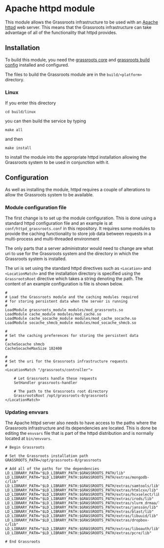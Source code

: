 # Apache httpd module

This module allows the Grassroots infrastructure to be used with an [Apache httpd](http://httpd.apache.org) web server. This means that the Grassroots infrastructure can take advantage of all of the functionality that httpd provides.

## Installation

To build this module, you need the [grassroots core](https://github.com/TGAC/grassroots-core) and [grassroots build config](https://github.com/TGAC/grassroots-build-config) installed and configured. 

The files to build the Grassroots module are in the ```build/<platform>``` directory. 

### Linux

If you enter this directory 

```cd build/linux```

you can then build the service by typing

```make all```

and then 

```make install```

to install the module into the appropriate httpd installation allowing the Grassroots system to be used in conjunction with it.

## Configuration

As well as installing the module, httpd requires a couple of alterations to allow the Grassroots system to be available.

### Module configuration file

The first change is to set up the module configuration. This is done using a standard httpd configuration file and an example is at ```conf/httpd_grassroots.conf``` in this repository.
It requires some modules to provide the caching functionality to store job data between requests in a multi-process and multi-threaded environment

The only parts that a server administrator would need to change are what uri to use for the Grassroots system and the directory in which the Grassroots system is installed.

The uri is set using the standard httpd directives such as ```<Location>``` and ```<LocationMatch>``` and the installation directory is specified using the ```GrassrootsRoot``` directive which takes a string denoting the path. The content of an example configuration is file is shown below.

~~~{conf}
#
# Load the Grassroots module and the caching modules required
# for storing persistent data when the server is running
#
LoadModule grassroots_module modules/mod_grassroots.so
LoadModule cache_module modules/mod_cache.so
LoadModule cache_socache_module modules/mod_cache_socache.so
LoadModule socache_shmcb_module modules/mod_socache_shmcb.so

#
# Set the caching preferences for storing the persistent data
#
CacheSocache shmcb
CacheSocacheMaxSize 102400

#
# Set the uri for the Grassroots infrastructure requests
#
<LocationMatch "/grassroots/controller">
	
	# Let Grassroots handle these requests
	SetHandler grassroots-handler
	
	# The path to the Grassroots root directory 
	GrassrootsRoot /opt/grassroots-0/grassroots
</LocationMatch>
~~~

### Updating envvars

The Apache httpd server also needs to have access to the paths where the Grassroots infrastructure and its dependencies are located. This is done be editing the ```envvars``` file that is part of the httpd distribution and is normally located at ```bin/envvars```.

~~~{properties}
# Begin Grassroots

# Set the Grassroots installation path
GRASSROOTS_PATH=/opt/grassroots-0/grassroots

# Add all of the paths for the dependencies
LD_LIBRARY_PATH="$LD_LIBRARY_PATH:$GRASSROOTS_PATH/lib"
LD_LIBRARY_PATH="$LD_LIBRARY_PATH:$GRASSROOTS_PATH/extras/mongodb-c/lib"
LD_LIBRARY_PATH="$LD_LIBRARY_PATH:$GRASSROOTS_PATH/extras/samtools/lib"
LD_LIBRARY_PATH="$LD_LIBRARY_PATH:$GRASSROOTS_PATH/extras/htmlcxx/lib"
LD_LIBRARY_PATH="$LD_LIBRARY_PATH:$GRASSROOTS_PATH/extras/hcxselect/lib"
LD_LIBRARY_PATH="$LD_LIBRARY_PATH:$GRASSROOTS_PATH/extras/irods/lib"
LD_LIBRARY_PATH="$LD_LIBRARY_PATH:$GRASSROOTS_PATH/extras/slurm_drmaa/lib"
LD_LIBRARY_PATH="$LD_LIBRARY_PATH:$GRASSROOTS_PATH/extras/jansson/lib"
LD_LIBRARY_PATH="$LD_LIBRARY_PATH:$GRASSROOTS_PATH/extras/blast/lib"
LD_LIBRARY_PATH="$LD_LIBRARY_PATH:$GRASSROOTS_PATH/extras/libuuid/lib"
LD_LIBRARY_PATH="$LD_LIBRARY_PATH:$GRASSROOTS_PATH/extras/dropbox-c/lib"
LD_LIBRARY_PATH="$LD_LIBRARY_PATH:$GRASSROOTS_PATH/extras/liboauth/lib"
LD_LIBRARY_PATH="$LD_LIBRARY_PATH:$GRASSROOTS_PATH/extras/pcre/lib"

# End Grassroots
~~~
